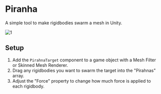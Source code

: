 # Piranha
A simple tool to make rigidbodies swarm a mesh in Unity.

![1](https://i.imgur.com/5wLtUS5.gif)

## Setup
1. Add the `PirahnaTarget` component to a game object with a Mesh Filter or Skinned Mesh Renderer. 
2. Drag any rigidbodies you want to swarm the target into the "Pirahnas" array.
3. Adjust the "Force" property to change how much force is applied to each rigidbody.
